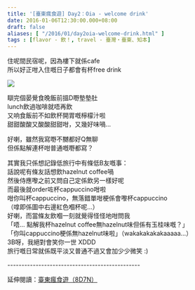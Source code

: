 ```yaml
---
title: '[臺東瘋食遊] Day2：Oia - welcome drink'
date: 2016-01-06T12:30:00.000+08:00
draft: false
aliases: [ "/2016/01/day2oia-welcome-drink.html" ]
tags : [flavor - 飲！, travel - 臺灣・臺東、知本]
---
```


住呢間民宿呢，因為樓下就係cafe  
所以好正咁入住嘅日子都會有杯free drink  

![](/images/taitung2c.jpg)

瞓完個晏覺食晚飯前搵D嘢墊墊肚  
lunch飲過咖啡就唔再飲  
又响食飯前不如飲杯開胃嘅檸檬汁啦  
甜甜酸酸又酸酸甜甜咁，又幾好味喎...  
  
好喇，雖然我寫嘢不嬲都好Q無聊  
但係點解連杯咁普通嘅嘢都寫？  
  
其實我只係想記錄低旅行中有條低B友嘅事：  
話說呢有條友話想飲hazelnut coffee喎  
然後侍應嚟之前又問自己定係飲另一樣好呢  
而最後就order咗杯cappuccino咁啦  
咁你叫杯cappuccino，無落錯單咁梗係會嚟杯cappuccino  
（嗱即係圖中右邊紅色嗰杯呢...）  
好喇，而當條友飲嗰一刻就覺得怪怪地咁問我  
「唔... 點解我杯hazelnut coffee無hazelnut味但係有玉桂味嘅？」  
「你叫cappuccino梗係無hazelnut味啦」（wakakakakakaaaaa...）  
3B呀，我絕對會笑你一世 XDDD  
旅行嘅日常就係既平淡又普通不過又會加少少微笑 :)  
  
\-----------------------------------------------  
  
延伸閱讀：[臺東瘋食遊（8D7N）](https://hidie.net/taitung8d7n/)
